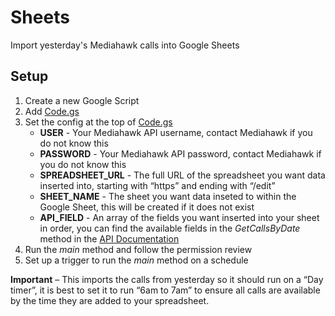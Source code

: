 # Sheets

Import yesterday's Mediahawk calls into Google Sheets

## Setup

1. Create a new Google Script
2. Add [Code.gs](Code.gs)
3. Set the config at the top of [Code.gs](Code.gs)
    * **USER** - Your Mediahawk API username, contact Mediahawk if you do not know this
    * **PASSWORD** - Your Mediahawk API password, contact Mediahawk if you do not know this
    * **SPREADSHEET_URL** - The full URL of the spreadsheet you want data inserted into, starting with “https” and ending with “/edit”
    * **SHEET_NAME** - The sheet you want data inseted to within the Google Sheet, this will be created if it does not exist
    * **API_FIELD** - An array of the fields you want inserted into your sheet in order, you can find the available fields in the *GetCallsByDate* method in the [API Documentation](https://support.mediahawk.co.uk/support/solutions/articles/17000053028-mediahawk-api-documentation)
4. Run the *main* method and follow the permission review
5. Set up a trigger to run the *main* method on a schedule

**Important** – This imports the calls from yesterday so it should run on a “Day timer”, it is best to set it to run “6am to 7am” to ensure all calls are available by the time they are added to your spreadsheet.